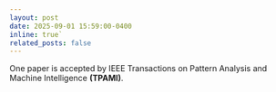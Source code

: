 ```yaml
---
layout: post
date: 2025-09-01 15:59:00-0400
inline: true`
related_posts: false
---
```

One paper is accepted by IEEE Transactions on Pattern Analysis and Machine Intelligence **(TPAMI)**.
